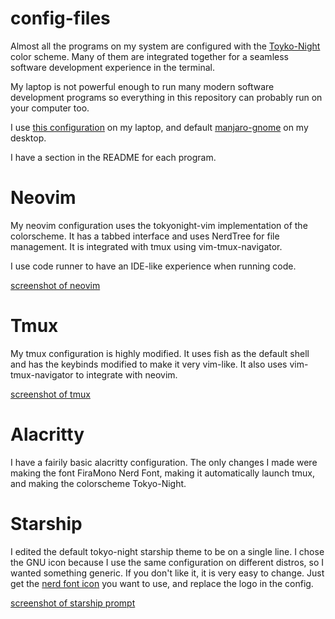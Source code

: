 # config-files

Almost all the programs on my system are configured with the [Toyko-Night](https://github.com/enkia/tokyo-night-vscode-theme) color scheme.
Many of them are integrated together for a seamless software development experience in the terminal.

My laptop is not powerful enough to run many modern software development programs so everything in this repository can probably run on your computer too.

I use [this configuration](https://github.com/joseph-scott-campbell/dwm) on my laptop, and default [manjaro-gnome](https://www.gnome.org/) on my desktop.

I have a section in the README for each program.

# Neovim

My neovim configuration uses the tokyonight-vim implementation of the colorscheme. It has a tabbed interface and uses NerdTree for file management. It is integrated with tmux using vim-tmux-navigator.

I use code runner to have an IDE-like experience when running code.

[screenshot of neovim](./images/neovim.png)

# Tmux

My tmux configuration is highly modified. It uses fish as the default shell and has the keybinds modified to make it very vim-like. It also uses vim-tmux-navigator to integrate with neovim.

[screenshot of tmux](./images/tmux.png)

# Alacritty

I have a fairily basic alacritty configuration. The only changes I made were making the font FiraMono Nerd Font, making it automatically launch tmux, and making the colorscheme Tokyo-Night.

# Starship

I edited the default tokyo-night starship theme to be on a single line. I chose the GNU icon because I use the same configuration on different distros, so I wanted something generic. If you don't like it, it is very easy to change. Just get the [nerd font icon](https://www.nerdfonts.com/) you want to use, and replace the logo in the config.

[screenshot of starship prompt](./images/starship.png)
